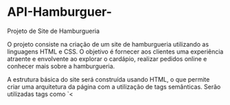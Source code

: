 # API-Hamburguer- 
Projeto de Site de Hamburgueria

O projeto consiste na criação de um site de hamburgueria utilizando as linguagens HTML e CSS. O objetivo é fornecer aos clientes uma experiência atraente e envolvente ao explorar o cardápio, realizar pedidos online e conhecer mais sobre a hamburgueria.

A estrutura básica do site será construída usando HTML, o que permite criar uma arquitetura da página com a utilização de tags semânticas. Serão utilizadas tags como `<
